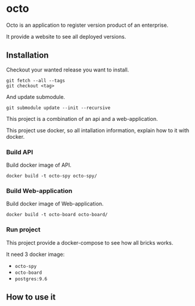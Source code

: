 # octo

Octo is an application to register version product of an enterprise.

It provide a website to see all deployed versions.

## Installation

Checkout your wanted release you want to install.

```
git fetch --all --tags
git checkout <tag>
```

And update submodule.

```
git submodule update --init --recursive
```

This project is a combination of an api and a web-application.

This project use docker, so all intallation information, explain how to it with docker.


### Build API

Build docker image of API.

```
docker build -t octo-spy octo-spy/
```

### Build Web-application

Build docker image of Web-application.

```
docker build -t octo-board octo-board/
```

### Run project

This project provide a docker-compose to see how all bricks works.

It need 3 docker image:

- `octo-spy`
- `octo-board`
- `postgres:9.6`

## How to use it
